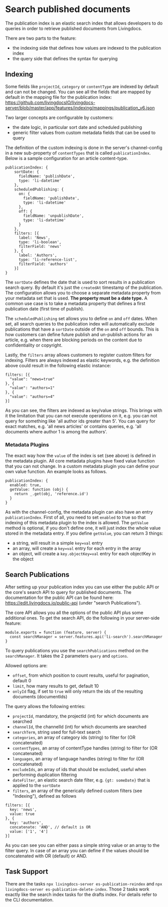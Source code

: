# Search published documents

The publication index is an elastic search index that allows developers to do queries in order to retrieve published documents from Livingdocs.

There are two parts to the feature:
- the indexing side that defines how values are indexed to the publication index
- the query side that defines the syntax for querying

## Indexing

Some fields like `projectId`, `category` or `contentType` are indexed by default and can not be changed. You can see all the fields that are mapped by default in the mapping file for the publication index: https://github.com/livingdocsIO/livingdocs-server/blob/master/app/features/indexing/mappings/publication_v6.json

Two larger concepts are configurable by customers:
- the date logic, in particular sort date and scheduled publishing
- generic filter values from custom metadata fields that can be used to query

The definition of the custom indexing is done in the server's channel-config in a new sub-property of `contentTypes` that is called `publicationIndex`. Below is a sample configuration for an article content-type.

```
publicationIndex: {
    sortDate: {
      fieldName: 'publishDate',
      type: 'li-datetime'
    },
    scheduledPublishing: {
      on: {
        fieldName: 'publishDate',
        type: 'li-datetime'
      },
      off: {
        fieldName: 'unpublishDate',
        type: 'li-datetime'
      }
    },
    filters: [{
      label: 'News',
      type: 'li-boolean',
      filterField: 'news'
    }, {
      label: 'Authors',
      type: 'li-reference-list',
      filterField: 'authors'
    }]
}
```

The `sortDate` defines the date that is used to sort results in a publication search query. By default it's just the `createdAt` timestamp of the publication. The configuration allows you to choose a separate metadata property from your metadata set that is used. **The property must be a date type.** A common use case is to take a metadata property that defines a first publication date (first time of publish).

The `scheduledPublishing` set allows you to define `on` and `off` dates. When set, all search queries to the publication index will automatically exclude publications that have a `sortDate` outside of the `on` and `off` bounds. This is how customers can define future publish and un-publish actions for an article, e.g. when there are blocking periods on the content due to confidentiality or copyright.

Lastly, the `filters` array allows customers to register custom filters for indexing. Filters are always indexed as elastic keywords, e.g. the definition above could result in the following elastic instance:
```
filters: [{
  "value": "news=true"
}, {
  "value": "authors=1"
}, {
  "value": "authors=4"
}]
```
As you can see, the filters are indexed as key/value strings. This brings with it the limitation that you can not execute operations on it, e.g. you can not query for something like 'all author ids greater than 5'. You can query for exact matches, e.g. 'all news articles' or contains queries, e.g. 'all documents where author 1 is among the authors'.

### Metadata Plugins

The exact way how the `value` of the index is set (see above) is defined in the metadata plugin. All core metadata plugins have fixed value function that you can not change. In a custom metadata plugin you can define your own value function. An example looks as follows.
```
publicationIndex: {
  enabled: true,
  getValue: function (obj) {
    return _.get(obj, 'reference.id')
  }
}
```
As with the channel-config, the metadata plugin can also have an entry `publicationIndex`.
First of all, you need to set `enabled` to true so that indexing of this metadata plugin to the index is allowed. The `getValue` method is optional, if you don't define one, it will just index the whole value stored in the metadata entry.
If you define `getValue`, you can return 3 things:

- a string, will result in a simple `key=val` entry
- an array, will create a `key=val` entry for each entry in the array
- an object, will create a `key.objectKey=val` entry for each objectKey in the object

## Search Publications

After setting up your publication index you can use either the public API or the core's search API to query for published documents. The documentation for the public API can be found here: https://edit.livingdocs.io/public-api (under "search Publications").

The core API allows you all the options of the public API plus some additional ones. To get the search API, do the following in your server-side feature:
```
module.exports = function (feature, server) {
  const searchManager = server.features.api('li-search').searchManager
}
```

To query publications you use the `searchPublications` method on the `searchManager`. It takes the 2 parameters `query` and `options`.

Allowed options are:
- `offset`, from which position to count results, useful for pagination, default 0
- `limit`, how many results to get, default 10
- `onlyId` flag, if set to `true` will only return the ids of the resulting documents (documentIds)

The query allows the following entries:
- `projectId`, mandatory, the projectId (int) for which documents are searched
- `channelId`, the channelId (int) for which documents are searched
- `searchTerm`, string used for full-text search
- `categories`, an array of category ids (string) to filter for (OR concatenated)
- `contentTypes`, an array of contentType handles (string) to filter for (OR concatenated)
- `languages`, an array of language handles (string) to filter for (OR concatenated)
- `excludeIds`, an array of ids that should be excluded, useful when performing duplication filtering
- `dateFilter`, an elastic search date filter, e.g. `{gt: someDate}` that is applied to the `sortDate`
- `filters`, an array of the generically defined custom filters (see "Indexing"), defined as follows

```
filters: [{
  key: 'news',
  value: true
}, {
  key: 'authors',
  concatenate: 'AND', // default is OR
  value: ['1', '4']
}]
```

As you can see you can either pass a simple string value or an array to the filter query. In case of an array you can define if the values should be concatenated with OR (default) or AND.

## Task Support

There are the tasks `npx livingdocs-server es-publication-reindex` and `npx livingdocs-server es-publication-delete-index`. Those 2 tasks work exactly like the search index tasks for the drafts index. For details refer to the CLI documentation.
